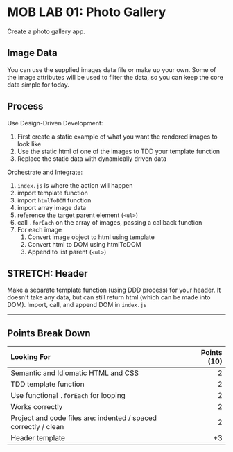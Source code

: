MOB LAB 01: Photo Gallery
===

Create a photo gallery app. 

## Image Data

You can use the supplied images data file or make up your own. Some of the
image attributes will be used to filter the data, so you can keep the core data simple for today.

## Process

Use Design-Driven Development:

1. First create a static example of what you want the rendered images to look like
1. Use the static html of one of the images to TDD your template function
1. Replace the static data with dynamically driven data

Orchestrate and Integrate:

1. `index.js` is where the action will happen
1. import template function
1. import `htmlToDOM` function
1. import array image data
1. reference the target parent element (`<ul>`)
1. call `.forEach` on the array of images, passing a callback function
1. For each image
    1. Convert image object to html using template
    1. Convert html to DOM using htmlToDOM
    1. Append to list parent (`<ul>`)

## STRETCH: Header

Make a separate template function (using DDD process) for your header. It
doesn't take any data, but can still return html (which can be made into DOM).
Import, call, and append DOM in `index.js`

---

## Points Break Down

Looking For | Points (10)
:--|--:
Semantic and Idiomatic HTML and CSS  | 2 
TDD template function | 2
Use functional `.forEach` for looping | 2
Works correctly | 2
Project and code files are: indented / spaced correctly / clean | 2 
Header template | +3 
